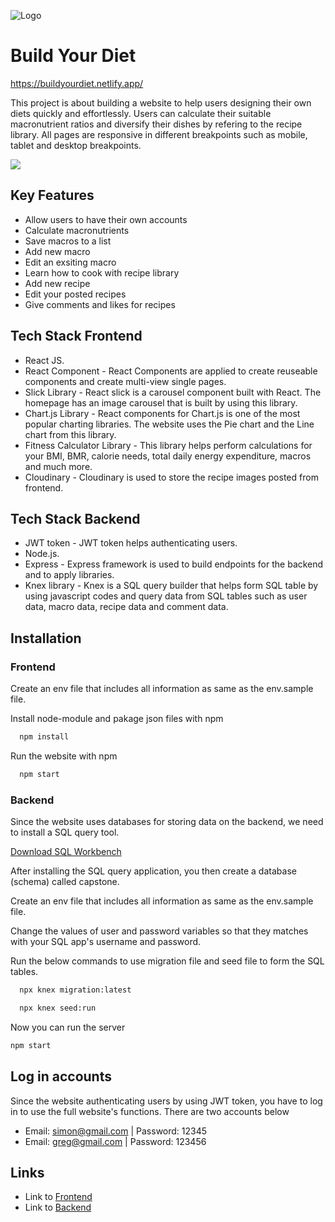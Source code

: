 ![Logo](https://res.cloudinary.com/dtdzvyf4s/image/upload/v1671582202/build-your-diets-low-resolution-logo-white-on-black-background_ouha7g.png)

# Build Your Diet

https://buildyourdiet.netlify.app/

This project is about building a website to help users designing their own diets quickly and effortlessly. Users can calculate their suitable macronutrient ratios and diversify their dishes by refering to the recipe library. All pages are responsive in different breakpoints such as mobile, tablet and desktop breakpoints.

![](https://github.com/pingpongdoctor/capstone-frontend/blob/recipes-list-page/demo.gif)

## Key Features

- Allow users to have their own accounts
- Calculate macronutrients
- Save macros to a list
- Add new macro
- Edit an exsiting macro
- Learn how to cook with recipe library
- Add new recipe
- Edit your posted recipes
- Give comments and likes for recipes

## Tech Stack Frontend

- React JS.
- React Component - React Components are applied to create reuseable components and create multi-view single pages.
- Slick Library - React slick is a carousel component built with React. The homepage has an image carousel that is built by using this library.
- Chart.js Library - React components for Chart.js is one of the most popular charting libraries. The website uses the Pie chart and the Line chart from this library.
- Fitness Calculator Library - This library helps perform calculations for your BMI, BMR, calorie needs, total daily energy expenditure, macros and much more.
- Cloudinary - Cloudinary is used to store the recipe images posted from frontend.

## Tech Stack Backend

- JWT token - JWT token helps authenticating users.
- Node.js.
- Express - Express framework is used to build endpoints for the backend and to apply libraries.
- Knex library - Knex is a SQL query builder that helps form SQL table by using javascript codes and query data from SQL tables such as user data, macro data, recipe data and comment data.

## Installation

### Frontend

Create an env file that includes all information as same as the env.sample file.

Install node-module and pakage json files with npm

```bash
  npm install
```

Run the website with npm

```bash
  npm start
```

### Backend

Since the website uses databases for storing data on the backend, we need to install a SQL query tool.

[Download SQL Workbench](https://github.com/hheennrryyb/rhythm-music-server)

After installing the SQL query application, you then create a database (schema) called capstone.

Create an env file that includes all information as same as the env.sample file.

Change the values of user and password variables so that they matches with your SQL app's username and password.

Run the below commands to use migration file and seed file to form the SQL tables.

```bash
  npx knex migration:latest
```

```bash
  npx knex seed:run
```

Now you can run the server

```bash
npm start
```

## Log in accounts

Since the website authenticating users by using JWT token, you have to log in to use the full website's functions. There are two accounts below

- Email: simon@gmail.com | Password: 12345
- Email: greg@gmail.com | Password: 123456

## Links

- Link to [Frontend](https://github.com/pingpongdoctor/capstone-frontend)
- Link to [Backend](https://github.com/pingpongdoctor/capstone-backend)
